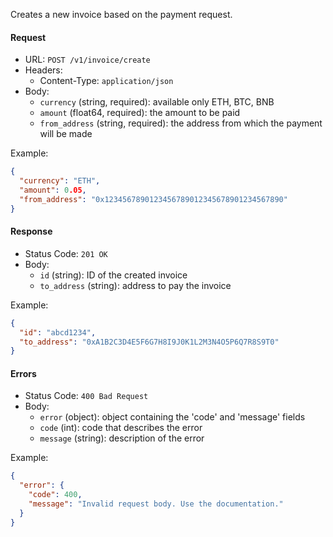 Creates a new invoice based on the payment request.

#### Request

- URL: `POST /v1/invoice/create`
- Headers:
  - Content-Type: `application/json`
- Body:
  - `currency` (string, required): available only ETH, BTC, BNB
  - `amount` (float64, required): the amount to be paid
  - `from_address` (string, required): the address from which the payment will be made

Example:

```json
{
  "currency": "ETH",
  "amount": 0.05,
  "from_address": "0x1234567890123456789012345678901234567890"
}
```

#### Response

- Status Code: `201 OK`
- Body:
  - `id` (string): ID of the created invoice
  - `to_address` (string): address to pay the invoice

Example:

```json
{
  "id": "abcd1234",
  "to_address": "0xA1B2C3D4E5F6G7H8I9J0K1L2M3N4O5P6Q7R8S9T0"
}
```

#### Errors

- Status Code: `400 Bad Request`
- Body:
  - `error` (object): object containing the 'code' and 'message' fields
  - `code` (int): code that describes the error
  - `message` (string): description of the error

Example:

```json
{
  "error": {
    "code": 400,
    "message": "Invalid request body. Use the documentation."
  }
}
```